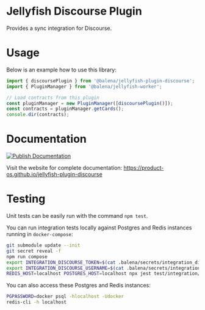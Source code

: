 # Jellyfish Discourse Plugin

Provides a sync integration for Discourse.

# Usage

Below is an example how to use this library:

```typescript
import { discoursePlugin } from '@balena/jellyfish-plugin-discourse';
import { PluginManager } from '@balena/jellyfish-worker';

// Load contracts from this plugin
const pluginManager = new PluginManager([discoursePlugin()]);
const contracts = pluginManager.getCards();
console.dir(contracts);
```

# Documentation

[![Publish Documentation](https://github.com/product-os/jellyfish-plugin-discourse/actions/workflows/publish-docs.yml/badge.svg)](https://github.com/product-os/jellyfish-plugin-discourse/actions/workflows/publish-docs.yml)

Visit the website for complete documentation: https://product-os.github.io/jellyfish-plugin-discourse

# Testing

Unit tests can be easily run with the command `npm test`.

You can run integration tests locally against Postgres and Redis instances running in `docker-compose`:
```bash
git submodule update --init
git secret reveal -f
npm run compose
export INTEGRATION_DISCOURSE_TOKEN=$(cat .balena/secrets/integration_discourse_token)
export INTEGRATION_DISCOURSE_USERNAME=$(cat .balena/secrets/integration_discourse_username)
REDIS_HOST=localhost POSTGRES_HOST=localhost npx jest test/integration/mirror.spec.ts
```

You can also access these Postgres and Redis instances:
```bash
PGPASSWORD=docker psql -hlocalhost -Udocker
redis-cli -h localhost
```
